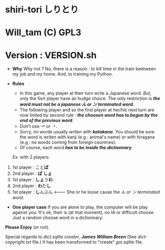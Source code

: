 # shiri-tori しりとり

# Will_tam (C) GPL3
# Version : VERSION.sh

* **Why**
Why not ?
No, there is a reason : to kill time in the train beetween my job and my home.
And, to training my Python.


* **Rules**
    * In this game, any player at their turn write a Japanese word.
_But_, only the fisrt player have an hudge choice. The only restriction is **_the word must
not be a japanese ん or ン terminated word_**.
    * The following player and so the first player at her/his next turn are now limted by second rule :
**_the choosen word has to begun by the end of the previous word_**.
    * Don't use **_ー_** or **_・_**.
    * Sorry, *no* words usually writen with **_katakana_**. You should be sure the word is writen with kanji (e.g : animal's name) or with hiragana (e.g : no words coming from foreign countries).
    * Of course, each word **_has to be inside the dictionnary_**.

    _Ex_:  with 2 players:
 1. 1st player : こと**ば**
 2. 2nd player : **ば** **しょ**
 3. 1st player : **しょ**う**わ**
 4. 2nd player : **わ**た**し**
 5. 1st player : **し**んぶん  <--- She or he loose cause the _ん or ン terminated word_.


* **One player case**
If you are alone to play, the computer will be play against you.
It's ok, their is (at that moment), no IA or difficult choose.
Just a random choose word in a dictionnary.


**Please Enjoy** (or not).

Special regards to _dict.sqlite creator_, **_James William Breen_** (See _dict-copyright.txt_ file.)
It has been transformed to "create" _goi.sqlite_ file.

